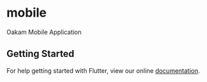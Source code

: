 # mobile

Oakam Mobile Application

## Getting Started

For help getting started with Flutter, view our online
[documentation](https://flutter.io/).
